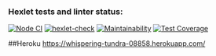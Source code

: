 ### Hexlet tests and linter status:

[![Node CI](https://github.com/eifory/backend-project-lvl4/workflows/Node%20CI/badge.svg)](https://github.com/eifory/backend-project-lvl3/actions?query=workflow:"Node+CI")
[![hexlet-check](https://github.com/eifory/backend-project-lvl4/workflows/hexlet-check/badge.svg)](https://github.com/eifory/backend-project-lvl4/actions?query=workflow:"hexlet-check")
[![Maintainability](https://api.codeclimate.com/v1/badges/5b13fa2f45e5b3c5d761/maintainability)](https://codeclimate.com/github/eifory/backend-project-lvl4/maintainability)
[![Test Coverage](https://api.codeclimate.com/v1/badges/5b13fa2f45e5b3c5d761/test_coverage)](https://codeclimate.com/github/eifory/backend-project-lvl4/test_coverage)


##Heroku
https://whispering-tundra-08858.herokuapp.com/